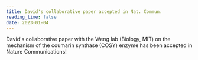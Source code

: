 ```yaml
---
title: David's collaborative paper accepted in Nat. Commun.
reading_time: false
date: 2023-01-04
---
```


David's collaborative paper with the Weng lab (Biology, MIT) on the mechanism of the coumarin synthase (COSY) enzyme has been accepted in Nature Communications!

<!--more-->
